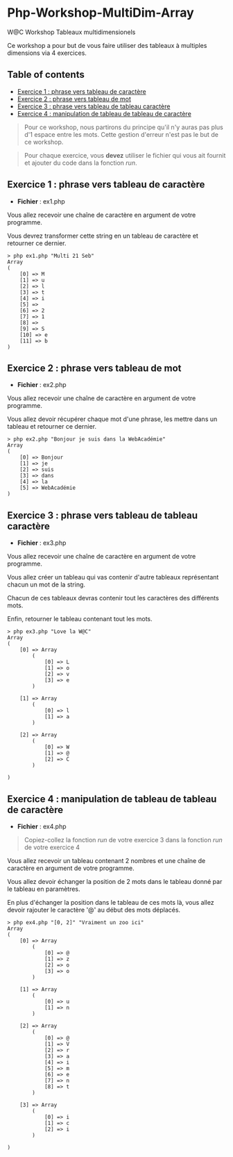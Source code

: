 Php-Workshop-MultiDim-Array
======================
W@C Workshop Tableaux multidimensionels

Ce workshop a pour but de vous faire utiliser des tableaux à multiples dimensions via 4 exercices.

## **Table of contents**
  - [Exercice 1 : phrase vers tableau de caractère](#exercice-1--phrase-vers-tableau-de-caractère)
  - [Exercice 2 : phrase vers tableau de mot](#exercice-2--phrase-vers-tableau-de-mot)
  - [Exercice 3 : phrase vers tableau de tableau caractère](#exercice-3--phrase-vers-tableau-de-tableau-caractère)
  - [Exercice 4 : manipulation de tableau de tableau de caractère](#exercice-4--manipulation-de-tableau-de-tableau-de-caractère)

> Pour ce workshop, nous partirons du principe qu'il n'y auras pas plus d'1 espace entre les mots. Cette gestion d'erreur n'est pas le but de ce workshop.

> Pour chaque exercice, vous **devez** utiliser le fichier qui vous ait fournit et ajouter du code dans la fonction *run*. 

## **Exercice 1 : phrase vers tableau de caractère**
- **Fichier** : ex1.php

Vous allez recevoir une chaîne de caractère en argument de votre programme.

Vous devrez transformer cette string en un tableau de caractère et retourner ce dernier.

```shell
> php ex1.php "Multi 21 Seb"
Array
(
    [0] => M
    [1] => u
    [2] => l
    [3] => t
    [4] => i
    [5] =>
    [6] => 2
    [7] => 1
    [8] =>
    [9] => S
    [10] => e
    [11] => b
)
```

## **Exercice 2 : phrase vers tableau de mot**
- **Fichier** : ex2.php

Vous allez recevoir une chaîne de caractère en argument de votre programme.

Vous allez devoir récupérer chaque mot d'une phrase, les mettre dans un tableau et retourner ce dernier.

```shell
> php ex2.php "Bonjour je suis dans la WebAcadémie"
Array
(
    [0] => Bonjour
    [1] => je
    [2] => suis
    [3] => dans
    [4] => la
    [5] => WebAcadémie
)
```

## **Exercice 3 : phrase vers tableau de tableau caractère**
- **Fichier** : ex3.php

Vous allez recevoir une chaîne de caractère en argument de votre programme.

Vous allez créer un tableau qui vas contenir d'autre tableaux représentant chacun un mot de la string.

Chacun de ces tableaux devras contenir tout les caractères des différents mots.

Enfin, retourner le tableau contenant tout les mots. 

```shell
> php ex3.php "Love la W@C"
Array
(
    [0] => Array
        (
            [0] => L
            [1] => o
            [2] => v
            [3] => e
        )

    [1] => Array
        (
            [0] => l
            [1] => a
        )

    [2] => Array
        (
            [0] => W
            [1] => @
            [2] => C
        )

)
```

## **Exercice 4 : manipulation de tableau de tableau de caractère**
- **Fichier** : ex4.php

> Copiez-collez la fonction *run* de votre exercice 3 dans la fonction *run* de votre exercice 4

Vous allez recevoir un tableau contenant 2 nombres et une chaîne de caractère en argument de votre programme.

Vous allez devoir échanger la position de 2 mots dans le tableau donné par le tableau en paramètres.

En plus d'échanger la position dans le tableau de ces mots là, vous allez devoir rajouter le caractère '@' au début des mots déplacés.

```shell
> php ex4.php "[0, 2]" "Vraiment un zoo ici"
Array
(
    [0] => Array
        (
            [0] => @
            [1] => z
            [2] => o
            [3] => o
        )

    [1] => Array
        (
            [0] => u
            [1] => n
        )

    [2] => Array
        (
            [0] => @
            [1] => V
            [2] => r
            [3] => a
            [4] => i
            [5] => m
            [6] => e
            [7] => n
            [8] => t
        )

    [3] => Array
        (
            [0] => i
            [1] => c
            [2] => i
        )

)
```